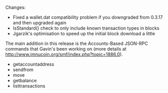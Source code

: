 Changes:
* Fixed a wallet.dat compatibility problem if you downgraded from 0.3.17 and then upgraded again
* IsStandard() check to only include known transaction types in blocks
* Jgarzik's optimisation to speed up the initial block download a little

The main addition in this release is the Accounts-Based JSON-RPC commands that Gavin's been working on (more details at http://www.imnucoin.org/smf/index.php?topic=1886.0).  
* getaccountaddress
* sendfrom
* move
* getbalance
* listtransactions
